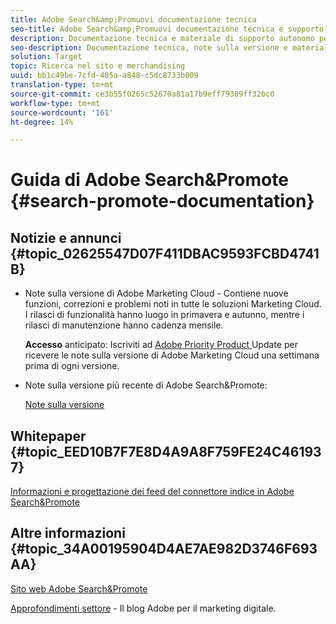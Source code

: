 ```yaml
---
title: Adobe Search&amp;Promuovi documentazione tecnica
seo-title: Adobe Search&amp;Promuovi documentazione tecnica e supporto autonomo
description: Documentazione tecnica e materiale di supporto autonomo per Adobe Search&amp;Promote
seo-description: Documentazione tecnica, note sulla versione e materiali di supporto autonomo per Adobe Search&amp;Promote
solution: Target
topic: Ricerca nel sito e merchandising
uuid: bb1c49be-7cfd-485a-a848-c5dc8733b009
translation-type: tm+mt
source-git-commit: ce3b55f0265c52670a81a17b9eff79309ff32bc0
workflow-type: tm+mt
source-wordcount: '161'
ht-degree: 14%

---
```



# Guida di Adobe Search&amp;Promote {#search-promote-documentation}

<!-- ## [Option 1: Lorem Ipsum FAQ announcement](#lorem-ipsum) -->

## Notizie e annunci {#topic_02625547D07F411DBAC9593FCBD4741B}

<!-- * [Option 2: Lorem ipsum FAQ announcement](anchor) -->

* Note sulla versione di Adobe Marketing Cloud - Contiene nuove funzioni, correzioni e problemi noti in tutte le soluzioni Marketing Cloud. I rilasci di funzionalità hanno luogo in primavera e autunno, mentre i rilasci di manutenzione hanno cadenza mensile.

   **Accesso** anticipato: Iscriviti ad  [Adobe Priority Product ](https://campaign.adobe.com/webApp/adbePriorityProductSubscribe) Update per ricevere le note sulla versione di Adobe Marketing Cloud una settimana prima di ogni versione.

* Note sulla versione più recente di Adobe Search&amp;Promote:

   [Note sulla versione](/help/c-searchpromote-release-notes/c-rn-02-13-18-version-1811.md)

## Whitepaper {#topic_EED10B7F7E8D4A9A8F759FE24C461937}

[Informazioni e progettazione dei feed del connettore indice in Adobe Search&amp;Promote](https://marketing.adobe.com/resources/help/en_US/snp/index_connector_feeds.pdf)

## Altre informazioni {#topic_34A00195904D4AE7AE982D3746F693AA}

[Sito web Adobe Search&amp;Promote](https://www.adobe.com/solutions/testing-targeting/search-driven-merchandising.html)

[Approfondimenti settore](https://blogs.adobe.com/digitalmarketing/)  - Il blog Adobe per il marketing digitale.
